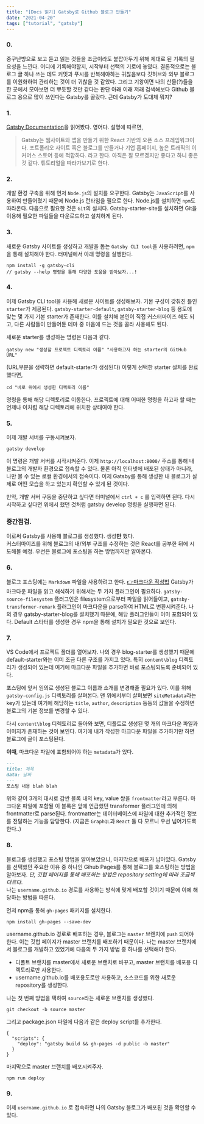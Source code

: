 ```yaml
---
title: "[Docs 읽기] Gatsby로 Github 블로그 만들기"
date: "2021-04-20"
tags: ["tutorial", "gatsby"]
---
```

### 0.

중구난방으로 보고 듣고 읽는 것들을 조금이라도 붙잡아두기 위해 제대로 된 기록의 필요성을 느낀다. 어디에 기록해야할지, 시작부터 선택의 기로에 놓였다. 결론적으로는 블로그 글 하나 쓰는 데도 커밋과 푸시를 반복해야하는 귀찮음보다 깃허브와 외부 블로그를 이원화하여 관리하는 것이 더 귀찮을 것 같았다. 그리고 기왕이면 나의 산물(?)들을 한 곳에서 모아보면 더 뿌듯할 것만 같다는 판단 아래 이래 저래 검색해보다 Github 블로그 용으로 많이 쓰인다는 Gatsby를 골랐다. 근데 Gatsby가 도대체 뭐지?



### 1.

[Gatsby Documentation](https://www.gatsbyjs.com/docs/)을 읽어봤다. 영어다. 설명에 따르면,
> Gatsby는 웹사이트와 앱을 만들기 위한 React 기반의 오픈 소스 프레임워크이다. 포트폴리오 사이트 혹은 블로그를 만들거나 기업 홈페이지, 높은 트래픽의 이커머스 스토어 등에 적합하다. 
라고 한다. 아직은 잘 모르겠지만 좋다고 하니 좋은 것 같다. 튜토리얼을 따라가보기로 한다.



### 2.

개발 환경 구축을 위해 먼저 ```Node.js```의 설치를 요구한다. Gatsby는 ```JavaScript```를 사용하여 만들어졌기 때문에 Node.js 런타임을 필요로 한다. Node.js를 설치하면 ```npm```도 따라온다.
다음으로 필요한 것은 ```Git```의 설치다. Gatsby-starter-site를 설치하면 Git을 이용해 필요한 파일들을 다운로드하고 설치하게 된다.



### 3.

새로운 Gatsby 사이트를 생성하고 개발을 돕는 ```Gatsby CLI tool```을 사용하려면, ```npm```을 통해 설치해야 한다. 터미널에서 아래 명령을 실행한다.
```nodejs
npm install -g gatsby-cli
// gatsby --help 명령을 통해 다양한 도움을 받아보자...!
```



### 4.

이제 Gatsby CLI tool을 사용해 새로운 사이트를 생성해보자. 기본 구성이 갖춰진 틀인 ```starter```가 제공된다. ```gatsby-starter-default```, ```gatsby-starter-blog``` 등 용도에 맞는 몇 가지 기본 starter가 존재한다. 이를 설치해 본인이 직접 커스터마이즈 해도 되고, 다른 사람들이 만들어둔 테마 중 마음에 드는 것을 골라 사용해도 된다.  

새로운 starter를 생성하는 명령은 다음과 같다.
```nodejs
gatsby new "생성할 프로젝트 디렉토리 이름" "사용하고자 하는 starter의 GitHub URL"
```
(URL부분을 생략하면 default-starter가 생성된다) 이렇게 선택한 starter 설치를 완료했다면,
```nodejs
cd "바로 위에서 생성한 디렉토리 이름"
```
명령을 통해 해당 디렉토리로 이동한다. 프로젝트에 대해 어떠한 명령을 하고자 할 때는 언제나 이처럼 해당 디렉토리에 위치한 상태여야 한다.  



### 5.

이제 개발 서버를 구동시켜보자.
```nodejs
gatsby develop
```
이 명령은 개발 서버를 시작시켜준다. 이제 ```http://localhost:8000/``` 주소를 통해 내 블로그의 개발자 환경으로 접속할 수 있다. 물론 아직 인터넷에 배포된 상태가 아니라, 나만 볼 수 있는 로컬 환경에서의 접속이다. 이제 Gatsby를 통해 생성한 내 블로그가 실제로 어떤 모습을 하고 있는지 확인할 수 있게 된 것이다.  

만약, 개발 서버 구동을 중단하고 싶다면 터미널에서 ```ctrl + c``` 를 입력하면 된다. 다시 시작하고 싶다면 위에서 했던 것처럼 gatsby develop 명령을 실행하면 된다.

  

### 중간점검.

이로써 Gatsby를 사용해 블로그를 생성했다. 생성**만** 했다.  
커스터마이즈를 위해 블로그의 내/외부 구조를 수정하는 것은 React를 공부한 뒤에 시도해볼 예정.
우선은 블로그에 포스팅을 하는 방법까지만 알아본다.  



### 6.

블로그 포스팅에는 ```Markdown``` 파일을 사용하려고 한다. [👉마크다운 작성법](https://www.gatsbyjs.com/docs/how-to/routing/adding-markdown-pages/)
Gatsby가 마크다운 파일을 읽고 해석하기 위해서는 두 가지 플러그인이 필요하다.
```gatsby-source-filesystem``` 플러그인은 filesystem으로부터 파일을 읽어들이고, ```gatsby-transformer-remark``` 플러그인이 마크다운을 parse하여 HTML로 변환시켜준다.
나의 경우 gatsby-starter-blog를 설치했기 때문에, 해당 플러그인들이 이미 포함되어 있다. Default 스타터를 생성한 경우 npm을 통해 설치가 필요한 것으로 보인다.



### 7.

VS Code에서 프로젝트 폴더를 열어보자. 나의 경우 blog-starter를 생성했기 때문에 default-starter와는 이미 조금 다른 구조를 가지고 있다. 특히 ```content\blog``` 디렉토리가 생성되어 있는데 여기에 마크다운 파일을 추가하면 바로 포스팅되도록 준비되어 있다.

포스팅에 앞서 임의로 생성된 블로그 이름과 소개를 변경해줄 필요가 있다. 이를 위해 ```gatsby-config.js``` 디렉토리를 살펴본다. 맨 위에서부터 살펴보면 ```siteMetadata```라는 key가 있는데 여기에 해당하는 ```title```, ```author```, ```description``` 등등의 값들을 수정하면 블로그의 기본 정보를 변경할 수 있다.



다시 ```content\blog``` 디렉토리로 돌아와 보면, 디폴트로 생성된 몇 개의 마크다운 파일과 이미지가 존재하는 것이 보인다. 여기에 내가 작성한 마크다운 파일을 추가하기만 하면 블로그에 글이 포스팅된다.

**이때**, 마크다운 파일에 포함되어야 하는 ```metadata```가 있다.
```markdown
---
title: 제목
data: 날짜
---
포스팅 내용 blah blah
```
위와 같이 3개의 대시로 감싼 블록 내의 key, value 쌍을 ```frontmatter```라고 부른다. 마크다운 파일에 포함될 이 블록은 앞에 언급했던 transformer 플러그인에 의해 frontmatter로 parse된다. frontmatter는 데이터베이스에 파일에 대한 추가적인 정보를 전달하는 기능을 담당한다. (지금은 ```GraphQL```과 ```React``` 둘 다 모르니 우선 넘어가도록 한다..)



### 8.

블로그를 생성했고 포스팅 방법을 알아보았으니, 마지막으로 배포가 남아있다.
Gatsby를 선택했던 주요한 이유 중 하나인 Gihub Pages를 통해 블로그를 호스팅하는 방법을 알아보자.
_단, 깃헙 페이지를 통해 배포하는 방법은 repository setting에 따라 조금씩 다르다_.  
나는 ```username.github.io```  경로를 사용하는 방식에 맞게 배포할 것이기 때문에 이에 해당하는 방법을 따른다.



먼저 npm을 통해 ```gh-pages``` 패키지를 설치한다.
```nodejs
npm install gh-pages --save-dev
```
username.github.io 경로로 배포하는 경우, 블로그는 ```master``` 브랜치에 ```push``` 되어야 한다. 이는 깃헙 페이지가 master 브랜치를 배포하기 때문이다. 나는 master 브랜치에서 블로그를 개발하고 있었기에 다음의 두 가지 방법 중 하나를 선택해야 한다.

+ 디폴트 브랜치를 master에서 새로운 브랜치로 바꾸고, master 브랜치를 배포용 디렉토리로만 사용한다.
+ username.github.io를 배포용도로만 사용하고, 소스코드를 위한 새로운 repository를 생성한다.

나는 첫 번째 방법을 택하여 ```source```라는 새로운 브랜치를 생성했다.
```nodejs
git checkout -b source master
```
그리고 package.json 파일에 다음과 같은 deploy script를 추가한다.
```nodejs
{
  "scripts": {
    "deploy": "gatsby build && gh-pages -d public -b master"
  }
}
```
마지막으로 master 브랜치를 배포시켜주자.
```nodejs
npm run deploy
```



### 9.

이제 ```username.github.io``` 로 접속하면 나의 Gatsby 블로그가 배포된 것을 확인할 수 있다.

